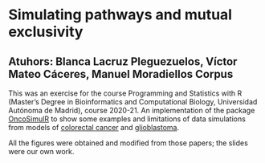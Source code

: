 # Simulating pathways and mutual exclusivity

## Atuhors: Blanca Lacruz Pleguezuelos, Víctor Mateo Cáceres, Manuel Moradiellos Corpus

This was an exercise for the course Programming and Statistics with R (Master’s Degree in Bioinformatics and Computational Biology, Universidad Autónoma de Madrid), course 2020-21.
An implementation of the package [OncoSimulR](http://www.bioconductor.org/packages/devel/bioc/html/OncoSimulR.html) to show some examples and limitations of data simulations from models of [colorectal cancer](https://pubmed.ncbi.nlm.nih.gov/27936934/) and [glioblastoma](https://pubmed.ncbi.nlm.nih.gov/21908773/).

All the figures were obtained and modified from those papers; the slides were our own work.

